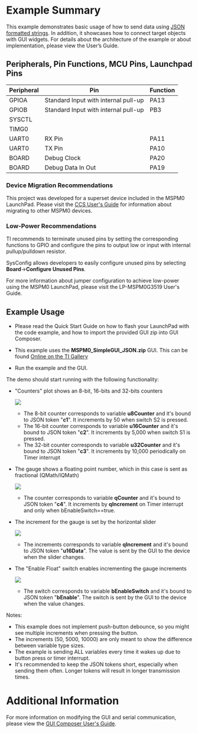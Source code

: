 # Example Summary

This example demonstrates basic usage of how to send data using [JSON formatted strings](https://www.json.org/json-en.html). In addition, it showcases how to connect target objects with GUI widgets. For details about the architecture of the example or about implementation, please view the User’s Guide.

## Peripherals, Pin Functions, MCU Pins, Launchpad Pins

| Peripheral | Pin | Function |
| --- | --- | --- |
| GPIOA | Standard Input with internal pull-up | PA13 | S1 |
| GPIOB | Standard Input with internal pull-up | PB3 | S2 |
| SYSCTL |  |  |
| TIMG0 |  |  |
| UART0 | RX Pin | PA11 | J19_8 (Default) or J4_33 |
| UART0 | TX Pin | PA10 | J19_10 (Default) or J4_34 |
| BOARD | Debug Clock | PA20 | J19_16 |
| BOARD | Debug Data In Out | PA19 | J19_14 |

### Device Migration Recommendations
This project was developed for a superset device included in the MSPM0 LaunchPad. Please
visit the [CCS User's Guide](https://software-dl.ti.com/msp430/esd/MSPM0-SDK/latest/docs/english/tools/ccs_ide_guide/doc_guide/doc_guide-srcs/ccs_ide_guide.html#sysconfig-project-migration)
for information about migrating to other MSPM0 devices.

### Low-Power Recommendations
TI recommends to terminate unused pins by setting the corresponding functions to
GPIO and configure the pins to output low or input with internal
pullup/pulldown resistor.

SysConfig allows developers to easily configure unused pins by selecting **Board**→**Configure Unused Pins**.

For more information about jumper configuration to achieve low-power using the
MSPM0 LaunchPad, please visit the LP-MSPM0G3519 User's Guide.

## Example Usage

* Please read the Quick Start Guide on how to flash your LaunchPad with the code example, and how to import the provided GUI zip into GUI Composer.

- This example uses the **MSPM0_SimpleGUI_JSON.zip** GUI. This can be found [Online on the TI Gallery](https://dev.ti.com/gallery/view/TIMSPGC/MSPM0_SimpleGUI_JSON/)

* Run the example and the GUI.

The demo should start running with the following functionality:

- "Counters" plot shows an 8-bit, 16-bits and 32-bits counters

	![](../../../../../docs/english/middleware/gui_composer/images/readme_counters.png)
	- The 8-bit counter corresponds to variable **u8Counter** and it's bound to JSON token "**c1**". It increments by 50 when switch S2 is pressed.
	- The 16-bit counter corresponds to variable **u16Counter** and it's bound to JSON token "**c2**". It increments by 5,000 when switch S1 is pressed.
	- The 32-bit counter corresponds to variable **u32Counter** and it's bound to JSON token "**c3**". It increments by 10,000 periodically on Timer interrupt
- The gauge shows a floating point number, which in this case is sent as fractional (QMath/IQMath)

	![](../../../../../docs/english/middleware/gui_composer/images/readme_gauge.png)
	- The counter corresponds to variable **qCounter** and it's bound to JSON token "**c4**". It increments by **qIncrement** on Timer interrupt and only when bEnableSwitch==true.
- The increment for the gauge is set by the horizontal slider

	![](../../../../../docs/english/middleware/gui_composer/images/readme_slider.png)
	- The increments corresponds to variable **qIncrement** and it's bound to JSON token "**u16Data**". The value is sent by the GUI to the device when the slider changes.
- The "Enable Float" switch enables incrementing the gauge increments

	![](../../../../../docs/english/middleware/gui_composer/images/readme_slider.png)
	- The switch corresponds to variable **bEnableSwitch** and it's bound to JSON token "**bEnable**". The switch is sent by the GUI to the device when the value changes.

Notes:
- This example does not implement push-button debounce, so you might see multiple increments when pressing the button.
- The increments (50, 5000, 10000) are only meant to show the difference between variable type sizes.
- The example is sending ALL variables every time it wakes up due to button press or timer interrupt.
- It's recommended to keep the JSON tokens short, especially when sending them often. Longer tokens will result in longer transmission times.

# Additional Information

For more information on modifying the GUI and serial communication, please view the [GUI Composer User's Guide](https://dev.ti.com/gc/v2/help/GC_UserGuide_v2/index.html).
